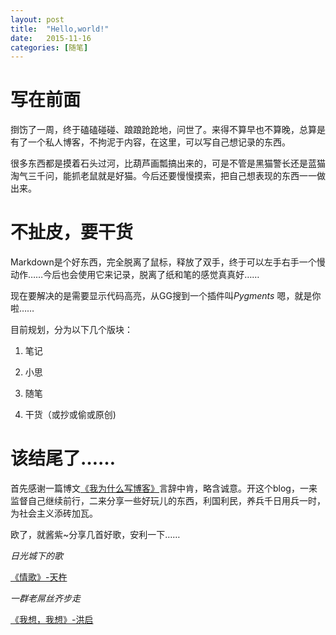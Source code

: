 ```yaml
---
layout: post
title:  "Hello,world!"
date:   2015-11-16 
categories: [随笔]
---
```

# 写在前面 #
捯饬了一周，终于磕磕碰碰、踉踉跄跄地，问世了。来得不算早也不算晚，总算是有了一个私人博客，不拘泥于内容，在这里，可以写自己想记录的东西。

很多东西都是摸着石头过河，比葫芦画瓢搞出来的，可是不管是黑猫警长还是蓝猫淘气三千问，能抓老鼠就是好猫。今后还要慢慢摸索，把自己想表现的东西一一做出来。

# 不扯皮，要干货 #
Markdown是个好东西，完全脱离了鼠标，释放了双手，终于可以左手右手一个慢动作……今后也会使用它来记录，脱离了纸和笔的感觉真真好……

现在要解决的是需要显示代码高亮，从GG搜到一个插件叫*Pygments*
嗯，就是你啦……

目前规划，分为以下几个版块：

1. 笔记

2. 小思

3. 随笔

4. 干货（或抄或偷或原创)

# 该结尾了…… #
首先感谢一篇博文[《我为什么写博客》](http://beiyuu.com/why-blog/)言辞中肯，略含诚意。开这个blog，一来监督自己继续前行，二来分享一些好玩儿的东西，利国利民，养兵千日用兵一时，为社会主义添砖加瓦。

欧了，就酱紫~分享几首好歌，安利一下……


*日光城下的歌*

[《情歌》-天杵](http://music.163.com/#/song?id=383950)

*一群老屌丝齐步走*

[《我想，我想》-洪启](http://music.163.com/#/song?id=28138269)
